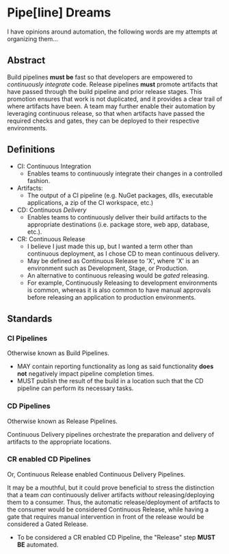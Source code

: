 # Pipe[line] Dreams

I have opinions around automation, the following words are my attempts at organizing them...

## Abstract

Build pipelines **must be** fast so that developers are empowered to *continuously integrate* code. Release pipelines **must** promote artifacts that have passed through the build pipeline and prior release stages. This promotion ensures that work is not duplicated, and it provides a clear trail of where artifacts have been. A team may further enable their automation by leveraging continuous release, so that when artifacts have passed the required checks and gates, they can be deployed to their respective environments.

## Definitions

* CI: Continuous Integration
    * Enables teams to continuously integrate their changes in a controlled fashion.    
* Artifacts: 
    * The output of a CI pipeline (e.g. NuGet packages, dlls, executable applications, a zip of the CI workspace, etc.)
* CD: Continuous *Delivery*
    * Enables teams to continuously deliver their build artifacts to the appropriate destinations (i.e. package store, web app, database, etc.).  
* CR: Continuous Release
    * I believe I just made this up, but I wanted a term other than continuous deployment, as I chose CD to mean continuous delivery.
    * May be defined as Continuous Release to 'X', where 'X' is an environment such as Development, Stage, or Production.
    * An alternative to continuous releasing would be *gated* releasing.
    * For example, Continuously Releasing to development environments is common, whereas it is also common to have manual approvals before releasing an application to production environments.

## Standards

### CI Pipelines

Otherwise known as Build Pipelines.

* MAY contain reporting functionality as long as said functionality **does not** negatively impact pipeline completion times.
* MUST publish the result of the build in a location such that the CD pipeline can perform its necessary tasks.

### CD Pipelines

Otherwise known as Release Pipelines.

Continuous Delivery pipelines orchestrate the preparation and delivery of artifacts to the appropriate locations.

### CR enabled CD Pipelines

Or, Continuous Release enabled Continuous Delivery Pipelines. 

It may be a mouthful, but it could prove beneficial to stress the distinction that a team *can* continuously deliver artifacts *without* releasing/deploying them to a consumer. Thus, the automatic release/deployment of artifacts to the consumer would be considered Continuous Release, while having a gate that requires manual intervention in front of the release would be considered a Gated Release.

* To be considered a CR enabled CD Pipeline, the "Release" step **MUST BE** automated.